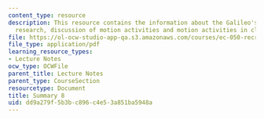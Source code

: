 ```yaml
---
content_type: resource
description: This resource contains the information about the Galileo's experimental
  research, discussion of motion activities and motion activities in class.
file: https://ol-ocw-studio-app-qa.s3.amazonaws.com/courses/ec-050-recreate-experiments-from-history-inform-the-future-from-the-past-galileo-january-iap-2010/dd9a279f5b3bc896c4e53a851ba5948a_MITEC_050IAP10_sum08.pdf
file_type: application/pdf
learning_resource_types:
- Lecture Notes
ocw_type: OCWFile
parent_title: Lecture Notes
parent_type: CourseSection
resourcetype: Document
title: Summary 8
uid: dd9a279f-5b3b-c896-c4e5-3a851ba5948a
---
```

